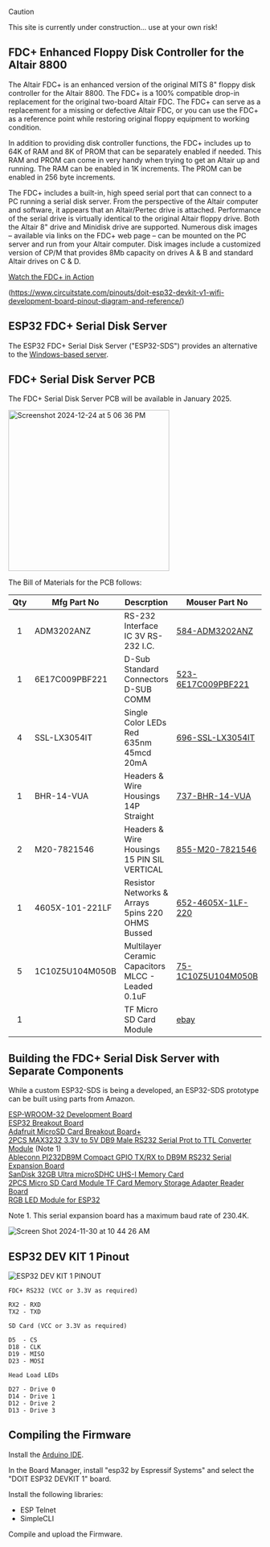 > [!CAUTION]
> This site is currently under construction... use at your own risk!

## FDC+ Enhanced Floppy Disk Controller for the Altair 8800

The Altair FDC+ is an enhanced version of the original MITS 8" floppy disk controller for the Altair 8800. The FDC+ is a 100% compatible drop-in replacement for the original two-board Altair FDC. The FDC+ can serve as a replacement for a missing or defective Altair FDC, or you can use the FDC+ as a reference point while restoring original floppy equipment to working condition.

In addition to providing disk controller functions, the FDC+ includes up to 64K of RAM and 8K of PROM that can be separately enabled if needed. This RAM and PROM can come in very handy when trying to get an Altair up and running. The RAM can be enabled in 1K increments. The PROM can be enabled in 256 byte increments.

The FDC+ includes a built-in, high speed serial port that can connect to a PC running a serial disk server. From the perspective of the Altair computer and software, it appears that an Altair/Pertec drive is attached. Performance of the serial drive is virtually identical to the original Altair floppy drive. Both the Altair 8" drive and Minidisk drive are supported. Numerous disk images – available via links on the FDC+ web page – can be mounted on the PC server and run from your Altair computer. Disk images include a customized version of CP/M that provides 8Mb capacity on drives A & B and standard Altair drives on C & D.

[Watch the FDC+ in Action](https://youtu.be/1U013-9eB1A)

(https://www.circuitstate.com/pinouts/doit-esp32-devkit-v1-wifi-development-board-pinout-diagram-and-reference/)

## ESP32 FDC+ Serial Disk Server

The ESP32 FDC+ Serial Disk Server ("ESP32-SDS") provides an alternative to the [Windows-based server](https://deramp.com/downloads/altair/hardware/fdc+/).

## FDC+ Serial Disk Server PCB

The FDC+ Serial Disk Server PCB will be available in January 2025. 

<img width="320" alt="Screenshot 2024-12-24 at 5 06 36 PM" src="https://github.com/user-attachments/assets/9c0f0eb7-4c43-4fe9-b84d-324a5f10a993" />

The Bill of Materials for the PCB follows:

| Qty | Mfg Part No | Descrption | Mouser Part No |
| :---: | --- | --- | --- |
| 1 | ADM3202ANZ | RS-232 Interface IC 3V RS-232 I.C. | [584-ADM3202ANZ](https://www.mouser.com/ProductDetail/Analog-Devices-Inc/ADM3202ANZ?qs=BpaRKvA4VqGy3Fct1O6liQ%3D%3D) |
| 1 | 6E17C009PBF221 | D-Sub Standard Connectors D-SUB COMM | [523-6E17C009PBF221](https://www.mouser.com/ProductDetail/Amphenol/6E17C009PBF221?qs=2UEroHdFiHFb7qBbHly%252BOw%3D%3D) |
| 4 | SSL-LX3054IT | Single Color LEDs Red 635nm 45mcd 20mA | [696-SSL-LX3054IT](https://www.mouser.com/ProductDetail/Lumex/SSL-LX3054IT?qs=UWUCXFQQ%252BdkEhC8Xaa4uvA%3D%3D) |
| 1 | BHR-14-VUA | Headers & Wire Housings 14P Straight | [737-BHR-14-VUA](https://www.mouser.com/ProductDetail/Adam-Tech/BHR-14-VUA?qs=Zix4r1UhwbW8CWl3rs8Caw%3D%3D) |
| 2 | M20-7821546 | Headers & Wire Housings 15 PIN SIL VERTICAL | [855-M20-7821546](https://www.mouser.com/ProductDetail/Harwin/M20-7821546?qs=ulE8k0yEMYaXNbedAzK8cQ%3D%3D) |
| 1 | 4605X-101-221LF | Resistor Networks & Arrays 5pins 220 OHMS Bussed | [652-4605X-1LF-220](https://www.mouser.com/ProductDetail/Bourns/4605X-101-221LF?qs=y2ToytHrPzhsB9XeiWC9CQ%3D%3D) |
| 5 | 1C10Z5U104M050B | Multilayer Ceramic Capacitors MLCC - Leaded 0.1uF | [75-1C10Z5U104M050B](https://www.mouser.com/ProductDetail/Vishay/1C10Z5U104M050B?qs=2rshWTB%2FmZxIrslbYXpm1Q%3D%3D) |
| 1 | &nbsp; | TF Micro SD Card Module | [ebay](https://www.ebay.com/itm/203852249807) |

## Building the FDC+ Serial Disk Server with Separate Components

While a custom ESP32-SDS is being a developed, an ESP32-SDS prototype can be built using parts from Amazon.

[ESP-WROOM-32 Development Board](https://www.amazon.com/dp/B07WCG1PLV)  
[ESP32 Breakout Board](https://www.amazon.com/dp/B0BNQ85GF3)  
[Adafruit MicroSD Card Breakout Board+](https://www.amazon.com/dp/B00NAY2NAI)  
[2PCS MAX3232 3.3V to 5V DB9 Male RS232 Serial Prot to TTL Converter Module](https://www.amazon.com/dp/B07LBDZ9WG) (Note 1)  
[Ableconn PI232DB9M Compact GPIO TX/RX to DB9M RS232 Serial Expansion Board](https://www.amazon.com/dp/B00WPBXDJC)  
[SanDisk 32GB Ultra microSDHC UHS-I Memory Card](https://www.amazon.com/dp/B073JWXGNT)  
[2PCS Micro SD Card Module TF Card Memory Storage Adapter Reader Board](https://www.amazon.com/dp/B08C4WY2WR)  
[RGB LED Module for ESP32](https://www.amazon.com/dp/B0BXKMGSG6)  

Note 1. This serial expansion board has a maximum baud rate of 230.4K.

![Screen Shot 2024-11-30 at 10 44 26 AM](https://github.com/user-attachments/assets/7dd4f022-93c3-48dc-b5de-60770199055c)

## ESP32 DEV KIT 1 Pinout

![ESP32 DEV KIT 1 PINOUT](https://mischianti.org/wp-content/uploads/2020/11/ESP32-DOIT-DEV-KIT-v1-pinout-mischianti.png)

```
FDC+ RS232 (VCC or 3.3V as required)

RX2 - RXD
TX2 - TXD

SD Card (VCC or 3.3V as required)

D5  - CS
D18 - CLK
D19 - MISO
D23 - MOSI

Head Load LEDs

D27 - Drive 0
D14 - Drive 1
D12 - Drive 2
D13 - Drive 3
```

## Compiling the Firmware

Install the [Arduino IDE](https://www.arduino.cc/en/software).

In the Board Manager, install "esp32 by Espressif Systems" and select the "DOIT ESP32 DEVKIT 1" board.

Install the following libraries:

* ESP Telnet
* SimpleCLI

Compile and upload the Firmware.

